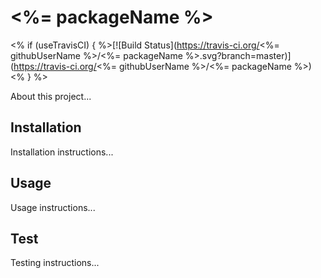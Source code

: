 # <%= packageName %>

<% if (useTravisCI) { %>[![Build Status](https://travis-ci.org/<%= githubUserName %>/<%= packageName %>.svg?branch=master)](https://travis-ci.org/<%= githubUserName %>/<%= packageName %>)
<% } %>

About this project...

## Installation

Installation instructions...

## Usage

Usage instructions...

## Test

Testing instructions...

